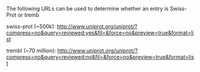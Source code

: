 The following URLs  can be used to determine whether an entry is Swiss-Prot or tremb

swiss-prot (~500k): 
http://www.uniprot.org/uniprot/?compress=no&query=reviewed:yes&fil=&force=no&preview=true&format=list 

trembl (~70 million): 
http://www.uniprot.org/uniprot/?compress=no&query=reviewed:no&fil=&force=no&preview=true&format=list 
